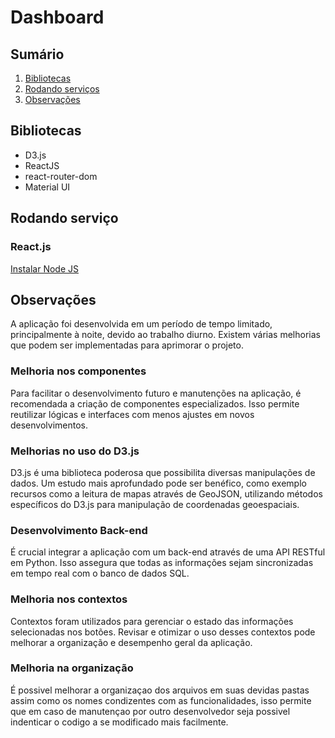 # Dashboard
## Sumário
1. [Bibliotecas](#bibliotecas)  
2. [Rodando serviços](#rodando-serviço) 
3. [Observações](#observações) 

## Bibliotecas
  * D3.js
  * ReactJS
  * react-router-dom
  * Material UI

## Rodando serviço
### React.js
[Instalar Node JS](https://nodejs.org/en/download)



## Observações
A aplicação foi desenvolvida em um período de tempo limitado, principalmente à noite, devido ao trabalho diurno. Existem várias melhorias que podem ser implementadas para aprimorar o projeto.

### Melhoria nos componentes
Para facilitar o desenvolvimento futuro e manutenções na aplicação, é recomendada a criação de componentes especializados. Isso permite reutilizar lógicas e interfaces com menos ajustes em novos desenvolvimentos.

### Melhorias no uso do D3.js
D3.js é uma biblioteca poderosa que possibilita diversas manipulações de dados. Um estudo mais aprofundado pode ser benéfico, como exemplo recursos como a leitura de mapas através de GeoJSON, utilizando métodos específicos do D3.js para manipulação de coordenadas geoespaciais.

### Desenvolvimento Back-end
É crucial integrar a aplicação com um back-end através de uma API RESTful em Python. Isso assegura que todas as informações sejam sincronizadas em tempo real com o banco de dados SQL.

### Melhoria nos contextos
Contextos foram utilizados para gerenciar o estado das informações selecionadas nos botões. Revisar e otimizar o uso desses contextos pode melhorar a organização e desempenho geral da aplicação.

### Melhoria na organização
É possivel melhorar a organizaçao dos arquivos em suas devidas pastas assim como os nomes condizentes com as funcionalidades, isso permite que em caso de manutençao por outro desenvolvedor seja possivel indenticar o codigo a se modificado mais facilmente.






